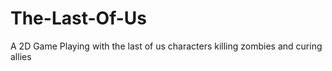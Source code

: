 # The-Last-Of-Us
A 2D Game Playing with the last of us characters killing zombies and curing allies
